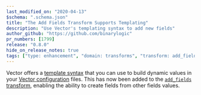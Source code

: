 ```yaml
---
last_modified_on: "2020-04-13"
$schema: ".schema.json"
title: "The Add Fields Transform Supports Templating"
description: "Use Vector's templating syntax to add new fields"
author_github: "https://github.com/binarylogic"
pr_numbers: [1799]
release: "0.8.0"
hide_on_release_notes: true
tags: ["type: enhancement", "domain: transforms", "transform: add_fields"]
---
```


Vector offers a [template syntax][docs.reference.templates] that you can use to build
dynamic values in your [Vector configuration][docs.configuration] files. This
has now been added to the [`add_fields` transform][docs.transforms.add_fields],
enabling the ability to create fields from other fields values.

[docs.configuration]: /docs/setup/configuration/
[docs.reference.templates]: /docs/reference/templates/
[docs.transforms.add_fields]: /docs/reference/transforms/add_fields/
